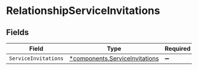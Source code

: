 # RelationshipServiceInvitations


## Fields

| Field                                                                       | Type                                                                        | Required                                                                    | Description                                                                 |
| --------------------------------------------------------------------------- | --------------------------------------------------------------------------- | --------------------------------------------------------------------------- | --------------------------------------------------------------------------- |
| `ServiceInvitations`                                                        | [*components.ServiceInvitations](../../models/shared/serviceinvitations.md) | :heavy_minus_sign:                                                          | N/A                                                                         |